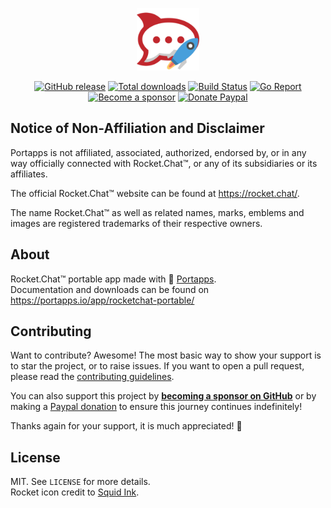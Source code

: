 <p align="center"><a href="https://portapps.io/app/rocketchat-portable/" target="_blank"><img width="100" src="https://github.com/portapps/rocketchat-portable/blob/master/res/papp.png"></a></p>

<p align="center">
  <a href="https://portapps.io/app/rocketchat-portable/#download"><img src="https://img.shields.io/github/release/portapps/rocketchat-portable.svg?style=flat-square" alt="GitHub release"></a>
  <a href="https://portapps.io/app/rocketchat-portable/#download"><img src="https://img.shields.io/github/downloads/portapps/rocketchat-portable/total.svg?style=flat-square" alt="Total downloads"></a>
  <a href="https://github.com/portapps/rocketchat-portable/actions?workflow=build"><img src="https://img.shields.io/github/actions/workflow/status/portapps/rocketchat-portable/build.yml?label=build&logo=github&style=flat-square" alt="Build Status"></a>
  <a href="https://goreportcard.com/report/github.com/portapps/rocketchat-portable"><img src="https://goreportcard.com/badge/github.com/portapps/rocketchat-portable?style=flat-square" alt="Go Report"></a>
  <br /><a href="https://github.com/sponsors/crazy-max"><img src="https://img.shields.io/badge/sponsor-crazy--max-181717.svg?logo=github&style=flat-square" alt="Become a sponsor"></a>
  <a href="https://www.paypal.me/crazyws"><img src="https://img.shields.io/badge/donate-paypal-00457c.svg?logo=paypal&style=flat-square" alt="Donate Paypal"></a>
</p>

## Notice of Non-Affiliation and Disclaimer

Portapps is not affiliated, associated, authorized, endorsed by, or in any way officially connected with Rocket.Chat™, or any of its subsidiaries or its affiliates.

The official Rocket.Chat™ website can be found at https://rocket.chat/.

The name Rocket.Chat™ as well as related names, marks, emblems and images are registered trademarks of their respective owners.

## About

Rocket.Chat™ portable app made with 🚀 [Portapps](https://portapps.io).<br />
Documentation and downloads can be found on https://portapps.io/app/rocketchat-portable/

## Contributing

Want to contribute? Awesome! The most basic way to show your support is to star the project, or to raise issues. If
you want to open a pull request, please read the [contributing guidelines](https://portapps.io/doc/contribute/).

You can also support this project by [**becoming a sponsor on GitHub**](https://github.com/sponsors/crazy-max) or by
making a [Paypal donation](https://www.paypal.me/crazyws) to ensure this journey continues indefinitely!

Thanks again for your support, it is much appreciated! :pray:

## License

MIT. See `LICENSE` for more details.<br />
Rocket icon credit to [Squid Ink](http://thesquid.ink).
